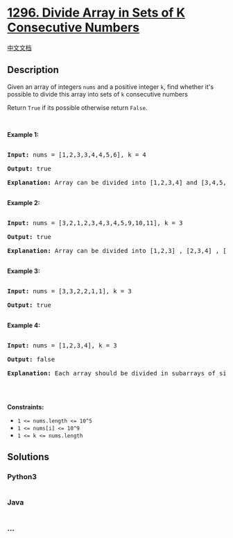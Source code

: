 # [1296. Divide Array in Sets of K Consecutive Numbers](https://leetcode.com/problems/divide-array-in-sets-of-k-consecutive-numbers)

[中文文档](/solution/1200-1299/1296.Divide%20Array%20in%20Sets%20of%20K%20Consecutive%20Numbers/README.md)

## Description

<p>Given an array of integers&nbsp;<code>nums</code>&nbsp;and a positive integer&nbsp;<code>k</code>, find whether it&#39;s possible to divide this array into&nbsp;sets of <code>k</code> consecutive numbers<br />

Return&nbsp;<code>True</code>&nbsp;if its possible<strong>&nbsp;</strong>otherwise&nbsp;return&nbsp;<code>False</code>.</p>

<p>&nbsp;</p>

<p><strong>Example 1:</strong></p>

<pre>

<strong>Input:</strong> nums = [1,2,3,3,4,4,5,6], k = 4

<strong>Output:</strong> true

<strong>Explanation:</strong> Array can be divided into [1,2,3,4] and [3,4,5,6].

</pre>

<p><strong>Example 2:</strong></p>

<pre>

<strong>Input:</strong> nums = [3,2,1,2,3,4,3,4,5,9,10,11], k = 3

<strong>Output:</strong> true

<strong>Explanation:</strong> Array can be divided into [1,2,3] , [2,3,4] , [3,4,5] and [9,10,11].

</pre>

<p><strong>Example 3:</strong></p>

<pre>

<strong>Input:</strong> nums = [3,3,2,2,1,1], k = 3

<strong>Output:</strong> true

</pre>

<p><strong>Example 4:</strong></p>

<pre>

<strong>Input:</strong> nums = [1,2,3,4], k = 3

<strong>Output:</strong> false

<strong>Explanation:</strong> Each array should be divided in subarrays of size 3.

</pre>

<p>&nbsp;</p>

<p><strong>Constraints:</strong></p>

<ul>
    <li><code>1 &lt;= nums.length &lt;= 10^5</code></li>
    <li><code>1 &lt;= nums[i] &lt;= 10^9</code></li>
    <li><code>1 &lt;= k &lt;= nums.length</code></li>
</ul>

## Solutions

<!-- tabs:start -->

### **Python3**

```python

```

### **Java**

```java

```

### **...**

```

```

<!-- tabs:end -->
